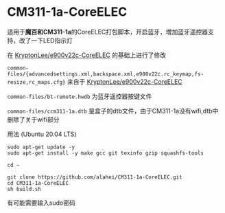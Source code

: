 # CM311-1a-CoreELEC
适用于**魔百和CM311-1a**的CoreELEC打包脚本，开启蓝牙，增加蓝牙遥控器支持，改了一下LED指示灯

在 [KryptonLee/e900v22c-CoreELEC](https://github.com/KryptonLee/e900v22c-CoreELEC.git) 的基础上进行了修改

`common-files/{advancedsettings.xml,backspace.xml,e900v22c.rc_keymap,fs-resize,rc_maps.cfg}` 来自于 [KryptonLee/e900v22c-CoreELEC](https://github.com/KryptonLee/e900v22c-CoreELEC.git)

`common-files/bt-remote.hwdb` 为蓝牙遥控器按键文件

`common-files/ccm311-1a.dtb` 是盒子的dtb文件，由于CM311-1a没有wifi,dtb中删除了关于wifi部分

用法 (Ubuntu 20.04 LTS)
```
sudo apt-get update -y
sudo apt-get install -y make gcc git texinfo gzip squashfs-tools
```

```
cd ~

git clone https://github.com/alahei/CM311-1a-CoreELEC.git
cd CM311-1a-CoreELEC
sh build.sh
```
有可能需要输入sudo密码

